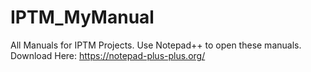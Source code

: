 # IPTM_MyManual
All Manuals for IPTM Projects. Use Notepad++ to open these manuals. Download Here: https://notepad-plus-plus.org/
